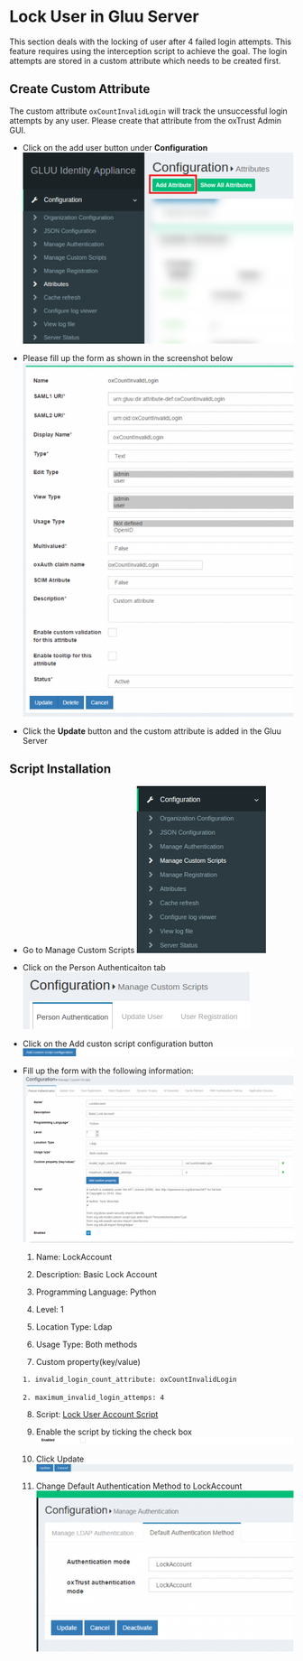 # Lock User in Gluu Server
This section deals with the locking of user after 4 failed login attempts. This feature requires using the interception script to achieve the goal. The login attempts are stored in a custom attribute which needs to be created first.

## Create Custom Attribute
The custom attribute `oxCountInvalidLogin` will track the unsuccessful login attempts by any user. Please create that attribute from the oxTrust Admin GUI.

* Click on the add user button under **Configuration**
![image](../img/2.4/admin_config_attribute_add.png)

* Please fill up the form as shown in the screenshot below
![image](../img/2.4/custom_attribute.png)

* Click the **Update** button and the custom attribute is added in the Gluu Server

## Script Installation

* Go to Manage Custom Scripts
![image](../img/2.4/config-script_menu.png)

* Click on the Person Authenticaiton tab
![image](../img/2.4/config-script_person.png)

* Click on the Add custon script configuration button
![image](../img/2.4/config-script_add.png)

* Fill up the form with the following information:
![image](../img/2.4/config_script_update1.png)

    1. Name: LockAccount

    2. Description: Basic Lock Account

    3. Programming Language: Python

    4. Level: 1

    5. Location Type: Ldap

    6. Usage Type: Both methods

    7. Custom property(key/value)

      1. invalid_login_count_attribute: oxCountInvalidLogin

      2. maximum_invalid_login_attemps: 4

    8. Script: [Lock User Account Script](https://github.com/GluuFederation/oxAuth/blob/master/Server/integrations/basic.lock.account/BasicLockAccountExternalAuthenticator.py)

    9. Enable the script by ticking the check box 
![image](../img/2.4/config-script_enable.png)

    10. Click Update 
![image](../img/2.4/config-script_update.png)

    11. Change Default Authentication Method to LockAccount
![image](../img/2.4/lock_user_method.png)


